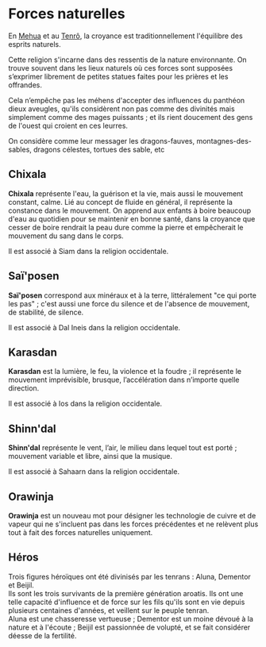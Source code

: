 # Forces naturelles

En [Mehua](<../../Nations humaines/Mehua.md>) et au [Tenrô](<../../Nations humaines/Tenrô.md>), la croyance est traditionnellement l'équilibre des esprits naturels.

Cette religion s'incarne dans des ressentis de la nature environnante. On trouve souvent dans les lieux naturels où ces forces sont supposées s’exprimer librement de petites statues faites pour les prières et les offrandes.

Cela n’empêche pas les méhens d'accepter des influences du panthéon dieux aveugles, qu'ils considèrent non pas comme des divinités mais simplement comme des mages puissants ; et ils rient doucement des gens de l'ouest qui croient en ces leurres.

On considère comme leur messager les dragons-fauves, montagnes-des-sables, dragons célestes, tortues des sable, etc

## Chixala

**Chixala** représente l'eau, la guérison et la vie, mais aussi le mouvement constant, calme. Lié au concept de fluide en général, il représente la constance dans le mouvement. On apprend aux enfants à boire beaucoup d'eau au quotidien pour se maintenir en bonne santé, dans la croyance que cesser de boire rendrait la peau dure comme la pierre et empêcherait le mouvement du sang dans le corps.

Il est associé à Siam dans la religion occidentale.

## Saï'posen

**Saï'posen** correspond aux minéraux et à la terre, littéralement "ce qui porte les pas" ; c'est aussi une force du silence et de l'absence de mouvement, de stabilité, de silence.

Il est associé à Dal Ineis dans la religion occidentale.

## Karasdan

**Karasdan** est la lumière, le feu, la violence et la foudre ; il représente le mouvement imprévisible, brusque, l’accélération dans n’importe quelle direction.

Il est associé à Ios dans la religion occidentale.

## Shinn'dal

**Shinn'dal** représente le vent, l’air, le milieu dans lequel tout est porté ; mouvement variable et libre, ainsi que la musique.

Il est associé à Sahaarn dans la religion occidentale.

## Orawinja

**Orawinja** est un nouveau mot pour désigner les technologie de cuivre et de vapeur qui ne s'incluent pas dans les forces précédentes et ne relèvent plus tout à fait des forces naturelles uniquement.

## Héros

Trois figures héroïques ont été divinisés par les tenrans : Aluna, Dementor et Beijil.\
Ils sont les trois survivants de la première génération aroatis. Ils ont une telle capacité d'influence et de force sur les fils qu'ils sont en vie depuis plusieurs centaines d'années, et veillent sur le peuple tenran.\
Aluna est une chasseresse vertueuse ; Dementor est un moine dévoué à la nature et à l'écoute ; Beijil est passionnée de volupté, et se fait considérer déesse de la fertilité.
